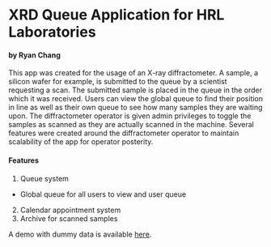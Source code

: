 # XRD Queue Application for HRL Laboratories
#### by Ryan Chang

This app was created for the usage of an X-ray diffractometer. A sample, a silicon wafer for example, is submitted to the queue by a scientist requesting a scan. The submitted sample is placed in the queue in the order which it was received. Users can view the global queue to find their position in line as well as their own queue to see how many samples they are waiting upon. The diffractometer operator is given admin privileges to toggle the samples as scanned as they are actually scanned in the machine. Several features were created around the diffractometer operator to maintain scalability of the app for operator posterity.

#### Features
1. Queue system
  * Global queue for all users to view and user queue
2. Calendar appointment system
3. Archive for scanned samples

A demo with dummy data is available [here](https://polar-forest-18181.herokuapp.com/).
